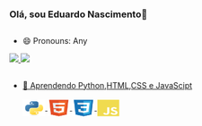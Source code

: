 ### Olá, sou Eduardo Nascimento👋
##
- 😄 Pronouns: Any
<div>
  <a href="https://github.com/EduardoNascimento02">
  <img height="180em" src="https://github-readme-stats.vercel.app/api?username=EduardoNascimento02&show_icons=true&theme=dracula&include_all_commits=true&count_private=true"/>
  <img height="180em" src="https://github-readme-stats.vercel.app/api/top-langs/?username=EduardoNascimento02&layout=compact&langs_count=7&theme=dracula"/>

 ##
- 🌱 Aprendendo Python,HTML,CSS e JavaScipt
  <div style="display: inline_block"><br>
  <img align="center" alt="Python" height="30" width="40" src="https://raw.githubusercontent.com/devicons/devicon/master/icons/python/python-original.svg">
  <img align="center" alt="HTML" height="30" width="40" src="https://raw.githubusercontent.com/devicons/devicon/master/icons/html5/html5-original.svg">
  <img align="center" alt="CSS" height="30" width="40" src="https://raw.githubusercontent.com/devicons/devicon/master/icons/css3/css3-original.svg">
   <img align="center" alt="Js" height="30" width="40" src="https://raw.githubusercontent.com/devicons/devicon/master/icons/javascript/javascript-plain.svg">
</div>
